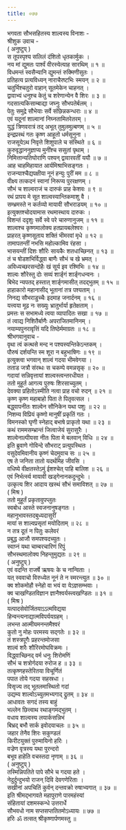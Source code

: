 ```yaml
---
title: ०७७
---
```

भगवता सौभसहितस्य शाल्वस्य विनाशः -  
श्रीशुक उवाच -  
( अनुष्टुप् )  
स तूपस्पृश्य सलिलं दंशितो धृतकार्मुकः ।  
नय मां द्युमतः पार्श्वं वीरस्येत्याह सारथिम् ॥ १ ॥  
विधमन्तं स्वसैन्यानि द्युमन्तं रुक्मिणीसुतः ।  
प्रतिहत्य प्रत्यविध्यन् नाराचैरष्टभिः स्मयन् ॥ २ ॥  
चतुर्भिश्चतुरो वाहान् सूतमेकेन चाहनत् ।  
द्वावाभ्यं धनुश्च केतुं च शरेणान्येन वै शिरः ॥ ३ ॥  
गदसात्यकिसाम्बाद्या जघ्नुः सौभपतेर्बलम् ।  
पेतुः समुद्रे सौभेयाः सर्वे संछिन्नकन्धराः ॥ ४ ॥  
एवं यदूनां शाल्वानां निघ्नतामितरेतरम् ।  
युद्धं त्रिणवरात्रं तद् अभूत् तुमुलमुल्बणम् ॥ ५ ॥  
इन्द्रप्रस्थं गतः कृष्ण आहूतो धर्मसूनुना ।  
राजसूयेऽथ निवृत्ते शिशुपाले च संस्थिते ॥ ६ ॥  
कुरुवृद्धाननुज्ञाप्य मुनींश्च ससुतां पृथाम् ।  
निमित्तान्यतिघोराणि पश्यन् द्वावारवतीं ययौ ॥ ७ ॥  
आह चाहमिहायात आर्यमिश्राभिसङ्‌गतः ।  
राजन्याश्चैद्यपक्षीया नूनं हन्युः पुरीं मम ॥ ८ ॥  
वीक्ष्य तत्कदनं स्वानां निरूप्य पुररक्षणम् ।  
सौभं च शाल्वराजं च दारुकं प्राह केशवः ॥ ९ ॥  
रथं प्रापय मे सूत शाल्वस्यान्तिकमाशु वै ।  
सम्भ्रमस्ते न कर्तव्यो मायावी सौभराडयम् ॥ १० ॥  
इत्युक्तश्चोदयामास रथमास्थाय दारुकः ।  
विशन्तं ददृशुः सर्वे स्वे परे चारुणानुजम् ॥ ११ ॥  
शाल्वश्च कृष्णमालोक्य हतप्रायबलेश्वरः ।  
प्राहरत् कृष्णसूताय शक्तिं भीमरवां मृधे ॥ १२ ॥  
तामापतन्तीं नभसि महोल्कामिव रंहसा ।  
भासयन्तीं दिशः शौरिः सायकैः शतधाच्छिनत् ॥ १३ ॥  
तं च षोडशभिर्विद्ध्वा बाणैः सौभं च खे भ्रमत् ।  
अविध्यच्छरसन्दोहैः खं सूर्य इव रश्मिभिः ॥ १४ ॥  
शाल्वः शौरेस्तु दोः सव्यं शार्ङ्‌गं शार्ङ्‌गधन्वनः ।  
बिभेद न्यपतद् हस्तात् शार्ङ्‌गमासीत् तदद्‌भुतम् ॥ १५ ॥  
हाहाकारो महानासीद्‌ भूतानां तत्र पश्यताम् ।  
निनद्य सौभराडुच्चैः इदमाह जनार्दनम् ॥ १६ ॥  
यत्त्वया मूढ नः सख्युः भ्रातुर्भार्या हृतेक्षताम् ।  
प्रमत्तः स सभामध्ये त्वया व्यापादितः सखा ॥ १७ ॥  
तं त्वाद्य निशितैर्बाणैः अपराजितमानिनम् ।  
नयाम्यपुनरावृत्तिं यदि तिष्ठेर्ममाग्रतः ॥ १८ ॥  
श्रीभगवानुवाच -  
वृथा त्वं कत्थसे मन्द न पश्यस्यन्तिकेऽन्तकम् ।  
पौरुषं दर्शयन्ति स्म शूरा न बहुभाषिणः ॥ १९ ॥  
इत्युक्त्वा भगवान् शाल्वं गदया भीमवेगया ।  
तताड जत्रौ संरब्धः स चकम्पे वमन्नसृक् ॥ २० ॥  
गदायां सन्निवृत्तायां शाल्वस्त्वन्तरधीयत ।  
ततो मुहूर्त आगत्य पुरुषः शिरसाच्युतम् ।  
देवक्या प्रहितोऽस्मीति नत्वा प्राह वचो रुदन् ॥ २१ ॥  
कृष्ण कृष्ण महाबाहो पिता ते पितृवत्सल ।  
बद्ध्वापनीतः शाल्वेन सौनिकेन यथा पशुः ॥ २२ ॥  
निशम्य विप्रियं कृष्णो मानुषीं प्रकृतिं गतः ।  
विमनस्को घृणी स्नेहाद् बभाषे प्राकृतो यथा ॥ २३ ॥  
कथं राममसम्भ्रान्तं जित्वाजेयं सुरासुरैः ।  
शाल्वेनाल्पीयसा नीतः पिता मे बलवान् विधिः ॥ २४ ॥  
इति ब्रुवाणे गोविन्दे सौभराट् प्रत्युपस्थितः ।  
वसुदेवमिवानीय कृष्णं चेदमुवाच सः ॥ २५ ॥  
एष ते जनिता तातो यदर्थमिह जीवसि ।  
वधिष्ये वीक्षतस्तेऽमुं ईशश्चेत् पाहि बालिश ॥ २६ ॥  
एवं निर्भर्त्स्य मायावी खड्गेनानकदुन्दुभेः ।  
उत्कृत्य शिर आदाय खस्थं सौभं समाविशत् ॥ २७ ॥  
( मिश्र )  
ततो मुहूर्तं प्रकृतावुपप्लुतः  
स्वबोध आस्ते स्वजनानुषङ्‌गतः ।  
महानुभावस्तदबुध्यदासुरीं  
मायां स शाल्वप्रसृतां मयोदिताम् ॥ २८ ॥  
न तत्र दूतं न पितुः कलेवरं  
प्रबुद्ध आजौ समपश्यदच्युतः ।  
स्वाप्नं यथा चाम्बरचारिणं रिपुं  
सौभस्थमालोक्य निहन्तुमुद्यतः ॥ २९ ॥  
( अनुष्टुप् )  
एवं वदन्ति राजर्षे ऋषयः के च नान्विताः ।  
यत् स्ववाचो विरुध्येत नूनं ते न स्मरन्त्युत ॥ ३० ॥  
क्व शोकमोहौ स्नेहो वा भयं वा येऽज्ञसम्भवाः ।  
क्व चाखण्डितविज्ञान ज्ञानैश्वर्यस्त्वखण्डितः ॥ ३१ ॥  
( मिश्र )  
यत्पादसेवोर्जितयाऽऽत्मविद्यया  
हिन्वन्त्यनाद्यात्मविपर्ययग्रहम् ।  
लभन्त आत्मीयमनन्तमैश्वरं  
कुतो नु मोहः परमस्य सद्गतेः ॥ ३२ ॥  
तं शस्त्रपूगैः प्रहरन्तमोजसा  
शाल्वं शरैः शौरिरमोघविक्रमः ।  
विद्ध्वाच्छिनद्‌ वर्म धनुः शिरोमणिं  
सौभं च शत्रोर्गदया रुरोज ह ॥ ३३ ॥  
तत्कृष्णहस्तेरितया विचूर्णितं  
पपात तोये गदया सहस्रधा ।  
विसृज्य तद्‌ भूतलमास्थितो गदां  
उद्यम्य शाल्वोऽच्युतमभ्यगाद् द्रुतम् ॥ ३४ ॥  
आधावतः सगदं तस्य बाहुं  
भल्लेन छित्त्वाथ रथाङ्‌गमद्‌भुतम् ।  
वधाय शाल्वस्य लयार्कसन्निभं  
बिभ्रद् बभौ सार्क इवोदयाचलः ॥ ३५ ॥  
जहार तेनैव शिरः सकुण्डलं  
किरीटयुक्तं पुरुमायिनो हरिः ।  
वज्रेण वृत्रस्य यथा पुरन्दरो  
बभूव हाहेति वचस्तदा नृणाम् ॥ ३६ ॥  
( अनुष्टुप् )  
तस्मिन्निपतिते पापे सौभे च गदया हते ।  
नेदुर्दुन्दुभयो राजन् दिवि देवगणेरिताः ।  
सखीनां अपचितिं कुर्वन् दन्तवक्रो रुषाभ्यगात् ॥ ३७ ॥  
इति श्रीमद्भागवते महापुराणे पारमहंस्यां  
संहितायां दशमस्कन्धे उत्तरार्धे  
सौभवधो नाम सप्तसप्ततितमोऽध्यायः ॥ ७७ ॥  
हरिः ॐ तत्सत् श्रीकृष्णार्पणमस्तु ॥